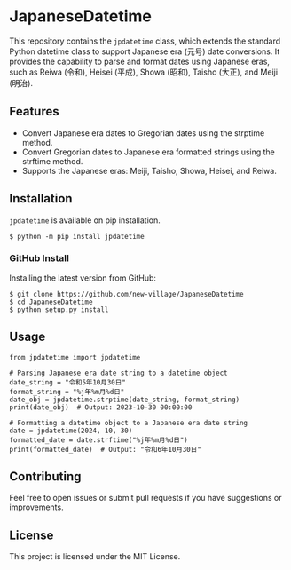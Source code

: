 # JapaneseDatetime
This repository contains the `jpdatetime` class, which extends the standard Python datetime class to support Japanese era (元号) date conversions. It provides the capability to parse and format dates using Japanese eras, such as Reiwa (令和), Heisei (平成), Showa (昭和), Taisho (大正), and Meiji (明治).

## Features
* Convert Japanese era dates to Gregorian dates using the strptime method.
* Convert Gregorian dates to Japanese era formatted strings using the strftime method.
* Supports the Japanese eras: Meiji, Taisho, Showa, Heisei, and Reiwa.

## Installation
`jpdatetime` is available on pip installation.
```shell:
$ python -m pip install jpdatetime
```
  
### GitHub Install
Installing the latest version from GitHub:  
```shell:
$ git clone https://github.com/new-village/JapaneseDatetime
$ cd JapaneseDatetime
$ python setup.py install
```
    
## Usage
```pyhon:
from jpdatetime import jpdatetime

# Parsing Japanese era date string to a datetime object
date_string = "令和5年10月30日"
format_string = "%j年%m月%d日"
date_obj = jpdatetime.strptime(date_string, format_string)
print(date_obj)  # Output: 2023-10-30 00:00:00

# Formatting a datetime object to a Japanese era date string
date = jpdatetime(2024, 10, 30)
formatted_date = date.strftime("%j年%m月%d日")
print(formatted_date)  # Output: "令和6年10月30日"
```

## Contributing

Feel free to open issues or submit pull requests if you have suggestions or improvements.

## License

This project is licensed under the MIT License.
